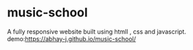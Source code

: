# music-school
A fully responsive website built using htmll , css and javascript.
demo:https://abhay-j.github.io/music-school/

